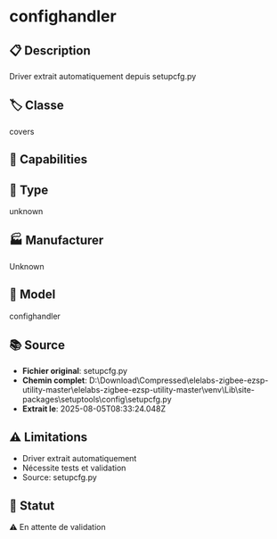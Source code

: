 # confighandler

## 📋 Description
Driver extrait automatiquement depuis setupcfg.py

## 🏷️ Classe
covers

## 🔧 Capabilities


## 📡 Type
unknown

## 🏭 Manufacturer
Unknown

## 📱 Model
confighandler

## 📚 Source
- **Fichier original**: setupcfg.py
- **Chemin complet**: D:\Download\Compressed\elelabs-zigbee-ezsp-utility-master\elelabs-zigbee-ezsp-utility-master\venv\Lib\site-packages\setuptools\config\setupcfg.py
- **Extrait le**: 2025-08-05T08:33:24.048Z

## ⚠️ Limitations
- Driver extrait automatiquement
- Nécessite tests et validation
- Source: setupcfg.py

## 🚀 Statut
⚠️ En attente de validation
